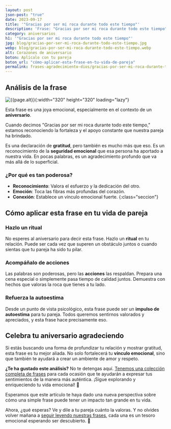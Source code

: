 ```yaml
---
layout: post
json-post: "true"
date: 2023-09-17
title: '"Gracias por ser mi roca durante todo este tiempo"'
description: 'Frase: "Gracias por ser mi roca durante todo este tiempo". Descubre cómo una simple frase de agradecimiento puede cambiar tu aniversario'
category: aniversarios
h1: '"Gracias por ser mi roca durante todo este tiempo"'
jpg: blog/gracias-por-ser-mi-roca-durante-todo-este-tiempo.jpg
webp: blog/gracias-por-ser-mi-roca-durante-todo-este-tiempo.webp
alt: Corazones de aniversario
boton: Aplícalo con tu pareja
boton_url: "cómo-aplicar-esta-frase-en-tu-vida-de-pareja"
permalink: frases-agradecimiento-dios/gracias-por-ser-mi-roca-durante-todo-este-tiempo
---
```

## Análisis de la frase

![{{page.alt}}]({{site.baseurl}}/img/{{page.webp}}){:width="320" height="320" loading="lazy"}

Esta frase es una joya emocional, especialmente en el contexto de un **aniversario**.

Cuando decimos "Gracias por ser mi roca durante todo este tiempo," estamos reconociendo la fortaleza y el apoyo constante que nuestra pareja ha brindado.

Es una declaración de **gratitud**, pero también es mucho más que eso. Es un reconocimiento de la **seguridad emocional** que esa persona ha aportado a nuestra vida. En pocas palabras, es un agradecimiento profundo que va más allá de lo superficial.

### ¿Por qué es tan poderosa?

- **Reconocimiento**: Valora el esfuerzo y la dedicación del otro.
- **Emoción**: Toca las fibras más profundas del corazón.
- **Conexión**: Establece un vínculo emocional fuerte.
{:class="seccion"}

## Cómo aplicar esta frase en tu vida de pareja

### Hazlo un ritual

No esperes al aniversario para decir esta frase. Hazlo un **ritual** en tu relación. Puede ser cada vez que superen un obstáculo juntos o cuando sientas que tu pareja ha sido tu pilar.

### Acompáñalo de acciones

Las palabras son poderosas, pero las **acciones** las respaldan. Prepara una cena especial o simplemente pasa tiempo de calidad juntos. Demuestra con hechos que valoras la roca que tienes a tu lado.

### Refuerza la autoestima

Desde un punto de vista psicológico, esta frase puede ser un **impulso de autoestima** para tu pareja. Todos queremos sentirnos valorados y apreciados, y esta frase hace precisamente eso.

## Celebra tu aniversario agradeciendo

Si estás buscando una forma de profundizar tu relación y mostrar gratitud, esta frase es tu mejor aliada. No solo fortalecerá tu **vínculo emocional**, sino que también te ayudará a crear un ambiente de amor y respeto.

**¿Te ha gustado este análisis?** No te detengas aquí. [Tenemos una colección completa de frases]({{'reflexiones'|relative_url}}) para cada ocasión que te ayudarán a expresar tus sentimientos de la manera más auténtica. ¡Sigue explorando y enriqueciendo tu vida emocional! 🌟

Esperamos que este artículo te haya dado una nueva perspectiva sobre cómo una simple frase puede tener un impacto tan grande en tu vida.

Ahora, ¿qué esperas? Ve y dile a tu pareja cuánto la valoras. Y no olvides volver mañana a [seguir leyendo nuestras frases](/), cada una es un tesoro emocional esperando ser descubierto. 📖
